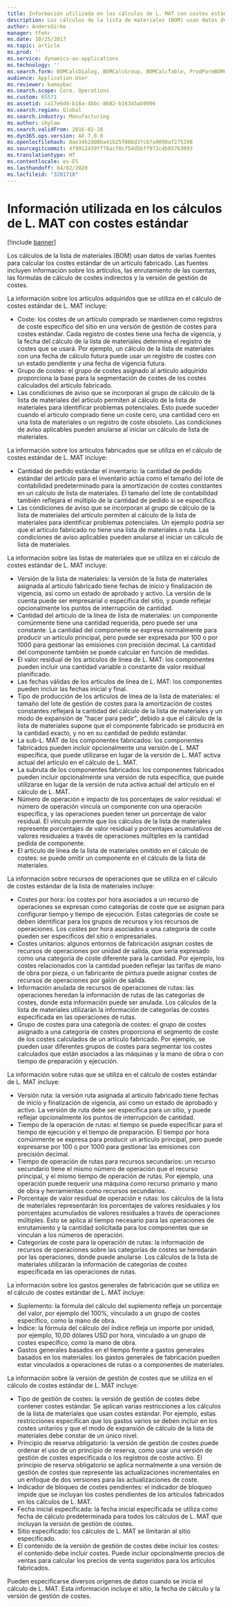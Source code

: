 ```yaml
---
title: Información utilizada en los cálculos de L. MAT con costes estándar
description: Los cálculos de la lista de materiales (BOM) usan datos de varias fuentes para calcular los costes estándar de un artículo fabricado. Las fuentes incluyen información sobre los artículos, las enrutamiento de las cuentas, las fórmulas de cálculo de costes indirectos y la versión de gestión de costes.
author: AndersGirke
manager: tfehr
ms.date: 10/25/2017
ms.topic: article
ms.prod: ''
ms.service: dynamics-ax-applications
ms.technology: ''
ms.search.form: BOMCalcDialog, BOMCalcGroup, BOMCalcTable, ProdParmBOMCalc
audience: Application User
ms.reviewer: kamaybac
ms.search.scope: Core, Operations
ms.custom: 65571
ms.assetid: ca17e6dd-b16a-4bbc-8682-b16345ab9906
ms.search.region: Global
ms.search.industry: Manufacturing
ms.author: shylaw
ms.search.validFrom: 2016-02-28
ms.dyn365.ops.version: AX 7.0.0
ms.openlocfilehash: 8ae34b2d00ba41b25f886d37cb7a9098af275398
ms.sourcegitcommit: 4f9912439ff78acf0c754d5bff972c4b85763093
ms.translationtype: HT
ms.contentlocale: es-ES
ms.lasthandoff: 04/02/2020
ms.locfileid: "3201718"
---
```

# <a name="information-used-in-bom-calculations-with-standard-costs"></a>Información utilizada en los cálculos de L. MAT con costes estándar

[!include [banner](../includes/banner.md)]

Los cálculos de la lista de materiales (BOM) usan datos de varias fuentes para calcular los costes estándar de un artículo fabricado. Las fuentes incluyen información sobre los artículos, las enrutamiento de las cuentas, las fórmulas de cálculo de costes indirectos y la versión de gestión de costes.

La información sobre los artículos adquiridos que se utiliza en el cálculo de costes estándar de L. MAT incluye:
-   Coste: los costes de un artículo comprado se mantienen como registros de coste específico del sitio en una versión de gestión de costes para costes estándar. Cada registro de costes tiene una fecha de vigencia, y la fecha del cálculo de la lista de materiales determina el registro de costes que se usará. Por ejemplo, un cálculo de la lista de materiales con una fecha de cálculo futura puede usar un registro de costes con un estado pendiente y una fecha de vigencia futura.
-   Grupo de costes: el grupo de costes asignado al artículo adquirido proporciona la base para la segmentación de costes de los costes calculados del artículo fabricado.
-   Las condiciones de aviso que se incorporan al grupo de cálculo de la lista de materiales del artículo permiten al cálculo de la lista de materiales para identificar problemas potenciales. Esto puede suceder cuando el artículo comprado tiene un coste cero, una cantidad cero en una lista de materiales o un registro de coste obsoleto. Las condiciones de aviso aplicables pueden anularse al iniciar un cálculo de lista de materiales.

La información sobre los artículos fabricados que se utiliza en el cálculo de costes estándar de L. MAT incluye:
-   Cantidad de pedido estándar el inventario: la cantidad de pedido estándar del artículo para el inventario actúa como el tamaño del lote de contabilidad predeterminado para la amortización de costes constantes en un cálculo de lista de materiales. El tamaño del lote de contabilidad también reflejará el múltiplo de la cantidad de pedido si se especifica.
-   Las condiciones de aviso que se incorporan al grupo de cálculo de la lista de materiales del artículo permiten al cálculo de la lista de materiales para identificar problemas potenciales. Un ejemplo podría ser que el artículo fabricado no tiene una lista de materiales o ruta. Las condiciones de aviso aplicables pueden anularse al iniciar un cálculo de lista de materiales.

La información sobre las listas de materiales que se utiliza en el cálculo de costes estándar de L. MAT incluye:
-   Versión de la lista de materiales: la versión de la lista de materiales asignada al artículo fabricado tiene fechas de inicio y finalización de vigencia, así como un estado de aprobado y activo. La versión de la cuenta puede ser empresarial o específica del sitio, y puede reflejar opcionalmente los puntos de interrupción de cantidad.
-   Cantidad del artículo de la línea de lista de materiales: un componente comúnmente tiene una cantidad requerida, pero puede ser una constante. La cantidad del componente se expresa normalmente para producir un artículo principal, pero puede ser expresada por 100 o por 1000 para gestionar las emisiones con precisión decimal. La cantidad del componente también se puede calcular en función de medidas.
-   El valor residual de los artículos de línea de L. MAT: los componentes pueden incluir una cantidad variable o constante de valor residual planificado.
-   Las fechas válidas de los artículos de línea de L. MAT: los componentes pueden incluir las fechas inicial y final.
-   Tipo de producción de los artículos de línea de la lista de materiales: el tamaño del lote de gestión de costes para la amortización de costes constantes reflejará la cantidad del cálculo de la lista de materiales y un modo de expansión de "hacer para pedir", debido a que el cálculo de la lista de materiales supone que el componente fabricado se producirá en la cantidad exacto, y no en su cantidad de pedido estándar.
-   La sub-L. MAT de los componentes fabricados: los componentes fabricados pueden incluir opcionalmente una versión de L. MAT específica, que puede utilizarse en lugar de la versión de L. MAT activa actual del artículo en el cálculo de L. MAT.
-   La subruta de los componentes fabricados: los componentes fabricados pueden incluir opcionalmente una versión de ruta específica, que puede utilizarse en lugar de la versión de ruta activa actual del artículo en el cálculo de L. MAT.
-   Número de operación e impacto de los porcentajes de valor residual: el número de operación vincula un componente con una operación específica, y las operaciones pueden tener un porcentaje de valor residual. El vínculo permite que los cálculos de la lista de materiales represente porcentajes de valor residual y porcentajes acumulativos de valores residuales a través de operaciones múltiples en la cantidad pedida de componente.
-   El artículo de línea de la lista de materiales omitido en el cálculo de costes: se puede omitir un componente en el cálculo de la lista de materiales.

La información sobre recursos de operaciones que se utiliza en el cálculo de costes estándar de la lista de materiales incluye:
-   Costes por hora: los costes por hora asociados a un recurso de operaciones se expresan como categorías de coste que se asignan para configurar tiempo y tiempo de ejecución. Estas categorías de coste se deben identificar para los grupos de recursos y los recursos de operaciones. Los costes por hora asociados a una categoría de coste pueden ser específicos del sitio o empresariales.
-   Costes unitarios: algunos entornos de fabricación asignan costes de recursos de operaciones por unidad de salida, que sería expresado como una categoría de coste diferente para la cantidad. Por ejemplo, los costes relacionados con la cantidad pueden reflejar las tarifas de mano de obra por pieza, o un fabricante de pintura puede asignar costes de recursos de operaciones por galón de salida.
-   Información anulada de recursos de operaciones de rutas: las operaciones heredan la información de rutas de las categorías de costes, donde esta información puede ser anulada. Los cálculos de la lista de materiales utilizarán la información de categorías de costes especificada en las operaciones de rutas.
-   Grupo de costes para una categoría de costes: el grupo de costes asignado a una categoría de costes proporciona el segmento de coste de los costes calculados de un artículo fabricado. Por ejemplo, se pueden usar diferentes grupos de costes para segmentar los costes calculados que están asociados a las máquinas y la mano de obra o con tiempo de preparación y ejecución.

La información sobre rutas que se utiliza en el cálculo de costes estándar de L. MAT incluye:
-   Versión ruta: la versión ruta asignada al artículo fabricado tiene fechas de inicio y finalización de vigencia, así como un estado de aprobado y activo. La versión de ruta debe ser específica para un sitio, y puede reflejar opcionalmente los puntos de interrupción de cantidad.
-   Tiempo de la operación de rutas: el tiempo se puede especificar para el tiempo de ejecución y el tiempo de preparación. El tiempo por hora comúnmente se expresa para producir un artículo principal, pero puede expresarse por 100 o por 1000 para gestionar las emisiones con precisión decimal.
-   Tiempo de operación de rutas para recursos secundarios: un recurso secundario tiene el mismo número de operación que el recurso principal, y el mismo tiempo de operación de rutas. Por ejemplo, una operación puede requerir una máquina como recurso primario y mano de obra y herramientas como recursos secundarios.
-   Porcentaje de valor residual de operación e rutas: los cálculos de la lista de materiales representarán los porcentajes de valores residuales y los porcentajes acumulados de valores residuales a través de operaciones múltiples. Esto se aplica al tiempo necesario para las operaciones de enrutamiento y la cantidad solicitada para los componentes que se vinculan a los números de operación.
-   Categorías de coste para la operación de rutas: la información de recursos de operaciones sobre las categorías de costes se heredarán por las operaciones, donde puede anularse. Los cálculos de la lista de materiales utilizarán la información de categorías de costes especificada en las operaciones de rutas.

La información sobre los gastos generales de fabricación que se utiliza en el cálculo de costes estándar de L. MAT incluye:
-   Suplemento: la fórmula del cálculo del suplemento refleja un porcentaje del valor, por ejemplo del 100%, vinculado a un grupo de costes específico, como la mano de obra.
-   Índice: la fórmula del cálculo del índice refleja un importe por unidad, por ejemplo, 10,00 dólares USD por hora, vinculado a un grupo de costes específico, como la mano de obra.
-   Gastos generales basados en el tiempo frente a gastos generales basados en los materiales: los gastos generales de fabricación pueden estar vinculados a operaciones de rutas o a componentes de materiales.

La información sobre la versión de gestión de costes que se utiliza en el cálculo de costes estándar de L. MAT incluye:
-   Tipo de gestión de costes: la versión de gestión de costes debe contener costes estándar. Se aplican varias restricciones a los cálculos de la lista de materiales que usan costes estándar. Por ejemplo, estas restricciones especifican que los gastos varios se deben incluir en los costes unitarios y que el modo de expansión de cálculo de la lista de materiales debe constar de un único nivel.
-   Principio de reserva obligatorio: la versión de gestión de costes puede ordenar el uso de un principio de reserva, como usar una versión de gestión de costes especificada o los registros de coste activo. El principio de reserva obligatorio se aplica normalmente a una versión de gestión de costes que represente las actualizaciones incrementales en un enfoque de dos versiones para las actualizaciones de coste.
-   Indicador de bloqueo de costes pendientes: el indicador de bloqueo impide que se incluyan los costes pendientes de los artículos fabricados en los cálculos de L. MAT.
-   Fecha inicial especificada: la fecha inicial especificada se utiliza como fecha de cálculo predeterminada para todos los cálculos de L. MAT que incluyan la versión de gestión de costes.
-   Sitio especificado: los cálculos de L. MAT se limitarán al sitio especificado.
-   El contenido de la versión de gestión de costes debe incluir los costes: el contenido debe incluir costes. Puede incluir opcionalmente precios de ventas para calcular los precios de venta sugeridos para los artículos fabricados.

Pueden especificarse diversos orígenes de datos cuando se inicia el cálculo de L. MAT. Esta información incluye el sitio, la fecha de cálculo y la versión de gestión de costes.





